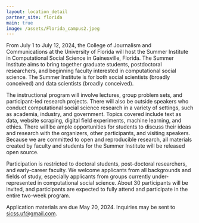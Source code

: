```yaml
---
layout: location_detail
partner_site: florida
main: true
image: /assets/Florida_campus2.jpeg
---
```


From July 1 to July 12, 2024, the College of Journalism and Communications at the University of Florida will host the Summer Institute in Computational Social Science in Gainesville, Florida. The Summer Institute aims to bring together graduate students, postdoctoral researchers, and beginning faculty interested in computational social science. The Summer Institute is for both social scientists (broadly conceived) and data scientists (broadly conceived).

The instructional program will involve lectures, group problem sets, and participant-led research projects. There will also be outside speakers who conduct computational social science research in a variety of settings, such as academia, industry, and government. Topics covered include text as data, website scraping, digital field experiments, machine learning, and ethics. There will be ample opportunities for students to discuss their ideas and research with the organizers, other participants, and visiting speakers. Because we are committed to open and reproducible research, all materials created by faculty and students for the Summer Institute will be released open source.

Participation is restricted to doctoral students, post-doctoral researchers, and early-career faculty. We welcome applicants from all backgrounds and fields of study, especially applicants from groups currently under-represented in computational social science. About 30  participants will be invited, and participants are expected to fully attend and participate in the entire two-week program.

Application materials are due May 20, 2024. Inquiries may be sent to sicss.uf@gmail.com. 

